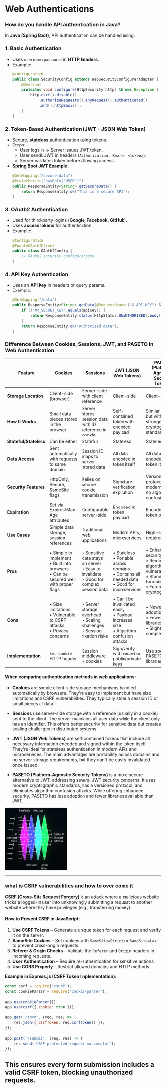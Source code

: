 # Web Authentications
### How do you handle API authentication in Java?
In **Java (Spring Boot)**, API authentication can be handled using:  

### **1. Basic Authentication**  
- Uses `username:password` in **HTTP headers**.  
- Example:  
  ```java
  @Configuration
  public class SecurityConfig extends WebSecurityConfigurerAdapter {
      @Override
      protected void configure(HttpSecurity http) throws Exception {
          http.csrf().disable()
              .authorizeRequests().anyRequest().authenticated()
              .and().httpBasic();
      }
  }
  ```
  
### **2. Token-Based Authentication (JWT - JSON Web Token)**  
- Secure, **stateless** authentication using tokens.  
- Steps:
  - User logs in → Server issues JWT token.
  - User sends JWT in headers (`Authorization: Bearer <token>`).
  - Server validates token before allowing access.  
- **Spring Boot JWT Example:**  
  ```java
  @GetMapping("/secure-data")
  @PreAuthorize("hasRole('USER')")
  public ResponseEntity<String> getSecureData() {
      return ResponseEntity.ok("This is a secure API");
  }
  ```

### **3. OAuth2 Authentication**  
- Used for third-party logins (**Google, Facebook, GitHub**).  
- Uses **access tokens** for authentication.  
- Example:  
  ```java
  @Configuration
  @EnableOAuth2Client
  public class OAuth2Config {
      // OAuth2 security configurations
  }
  ```

### **4. API Key Authentication**  
- Uses an **API Key** in headers or query params.  
- Example:  
  ```java
  @GetMapping("/data")
  public ResponseEntity<String> getData(@RequestHeader("X-API-KEY") String apiKey) {
      if (!"MY_SECRET_KEY".equals(apiKey)) {
          return ResponseEntity.status(HttpStatus.UNAUTHORIZED).body("Invalid API Key");
      }
      return ResponseEntity.ok("Authorized data");
  }
  ```


### Difference Between Cookies, Sessions, JWT, and PASETO in Web Authentication

| Feature | Cookies | Sessions | JWT (JSON Web Tokens) | PASETO (Platform-Agnostic Security Tokens) |
|---------|---------|----------|----------------------|-------------------------------------------|
| **Storage Location** | Client-side (browser) | Server-side with client reference | Client-side | Client-side |
| **How It Works** | Small data pieces stored in the browser | Server stores session data with ID reference in cookie | Self-contained token with encoded payload | Similar to JWT but with stronger cryptographic standards |
| **Stateful/Stateless** | Can be either | Stateful | Stateless | Stateless |
| **Data Access** | Sent automatically with requests to same domain | Session ID maps to server-stored data | All data encoded in token itself | All data encoded in token itself |
| **Security Features** | HttpOnly, Secure, SameSite flags | Relies on secure cookie transmission | Signature verification, expiration | Versioned protocol, modern crypto, no algorithm confusion |
| **Expiration** | Set via Expires/Max-Age attributes | Configurable server-side | Encoded in token payload | Encoded in token payload |
| **Use Cases** | Simple data storage, session references | Traditional web applications | Modern APIs, microservices | High-security requirements |
| **Pros** | • Simple to implement<br>• Built into browsers<br>• Can be secured well with proper flags | • Sensitive data stays on server<br>• Easy to invalidate<br>• Good for complex session data | • Stateless<br>• Portable across domains<br>• Contains all needed data<br>• Good for microservices | • Enhanced security<br>• Removes JWT algorithm vulnerabilities<br>• Standardized formats<br>• Future-proof cryptography |
| **Cons** | • Size limitations<br>• Vulnerable to CSRF attacks<br>• Privacy concerns | • Server storage overhead<br>• Scaling challenges<br>• Session fixation risks | • Can't be invalidated easily<br>• Payload increases size<br>• Algorithm confusion attacks | • Newer, less adoption<br>• Fewer libraries/support<br>• Slightly more complex |
| **Implementation** | `Set-Cookie` HTTP header | Session middleware + cookies | Sign/verify with secret or public/private keys | Use specialized PASETO libraries |


#### When comparing authentication methods in web applications:

 - **Cookies** are simple client-side storage mechanisms handled automatically by browsers. They're easy to implement but have size limitations and CSRF vulnerabilities. They typically store a session ID or small pieces of data.

 - **Sessions** use server-side storage with a reference (usually in a cookie) sent to the client. The server maintains all user data while the client only has an identifier. This offers better security for sensitive data but creates scaling challenges in distributed systems.

 - **JWT (JSON Web Tokens)** are self-contained tokens that include all necessary information encoded and signed within the token itself. They're ideal for stateless authentication in modern APIs and microservices. The main advantages are portability across domains and no server storage requirements, but they can't be easily invalidated once issued.

 - **PASETO (Platform-Agnostic Security Tokens)** is a more secure alternative to JWT, addressing several JWT security concerns. It uses modern cryptographic standards, has a versioned protocol, and eliminates algorithm confusion attacks. While offering enhanced security, PASETO has less adoption and fewer libraries available than JWT.
 <img src="/WebConcepts/Images/API_Authentication_ss.png" alt="Alt Text" width="200" height="200">

---
###  what is CSRF vulnerabilities and how to over come it
**CSRF (Cross-Site Request Forgery)** is an attack where a malicious website tricks a logged-in user into unknowingly submitting a request to another website where they have privileges (e.g., transferring money).  

#### **How to Prevent CSRF in JavaScript:**  
1. **Use CSRF Tokens** – Generate a unique token for each request and verify it on the server.  
2. **SameSite Cookies** – Set cookies with `SameSite=Strict` or `SameSite=Lax` to prevent cross-origin requests.  
3. **Referer & Origin Checks** – Validate the `Referer` and `Origin` headers in incoming requests.  
4. **User Authentication** – Require re-authentication for sensitive actions.  
5. **Use CORS Properly** – Restrict allowed domains and HTTP methods.  

**Example in Express.js (CSRF Token Implementation):**  
```javascript
const csrf = require('csurf');
const cookieParser = require('cookie-parser');

app.use(cookieParser());
app.use(csrf({ cookie: true }));

app.get('/form', (req, res) => {
    res.json({ csrfToken: req.csrfToken() });
});

app.post('/submit', (req, res) => {
    res.send('CSRF-protected request successful');
});
```
This ensures every form submission includes a valid CSRF token, blocking unauthorized requests. 
---